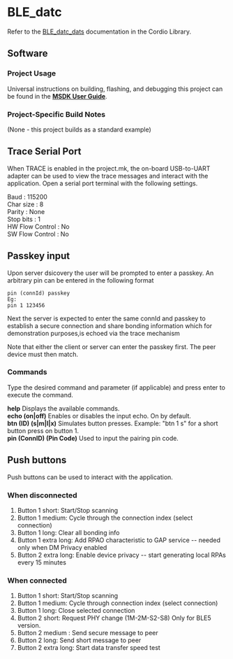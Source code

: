 # BLE_datc

Refer to the [BLE_datc_dats](../../../Libraries/Cordio/docs/Applications/BLE_datc_dats.md) documentation in the Cordio Library.

## Software

### Project Usage

Universal instructions on building, flashing, and debugging this project can be found in the **[MSDK User Guide](https://analog-devices-msdk.github.io/msdk/USERGUIDE/)**.

### Project-Specific Build Notes

(None - this project builds as a standard example)

## Trace Serial Port
When TRACE is enabled in the project.mk, the on-board USB-to-UART adapter can
be used to view the trace messages and interact with the application. Open a serial port terminal with
the following settings.

Baud            : 115200  
Char size       : 8  
Parity          : None  
Stop bits       : 1  
HW Flow Control : No  
SW Flow Control : No  

## Passkey input
Upon server dsicovery the user will be prompted to enter a passkey.
An arbitrary pin can be entered in the following format 
``` 
pin (connId) passkey
Eg: 
pin 1 123456

```
Next the server is expected to enter the same connId and passkey
to establish a secure connection and share bonding information
which for demonstration purposes,is echoed via the trace mechanism

Note that either the client or server can enter the passkey first.
The peer device must then match.

### Commands
Type the desired command and parameter (if applicable) and press enter to execute the command.  

__help__  Displays the available commands.  
__echo (on|off)__ Enables or disables the input echo. On by default.  
__btn (ID) (s|m|l|x)__ Simulates button presses. Example: "btn 1 s" for a short button press on button 1.  
__pin (ConnID) (Pin Code)__ Used to input the pairing pin code.  

## Push buttons
Push buttons can be used to interact with the application.

### When disconnected
1. Button 1 short: Start/Stop scanning
2. Button 1 medium: Cycle through the connection index (select connection)
3. Button 1 long: Clear all bonding info
4. Button 1 extra long: Add RPAO characteristic to GAP service -- needed only when DM Privacy enabled
5. Button 2 extra long: Enable device privacy -- start generating local RPAs every 15 minutes

### When connected
1. Button 1 short: Start/Stop scanning
2. Button 1 medium: Cycle through connection index (select connection)
3. Button 1 long: Close selected connection  
4. Button 2 short: Request PHY change (1M-2M-S2-S8) Only for BLE5 version.
5. Button 2 medium : Send secure message to peer
6. Button 2 long: Send short message to peer  
7. Button 2 extra long: Start data transfer speed test

